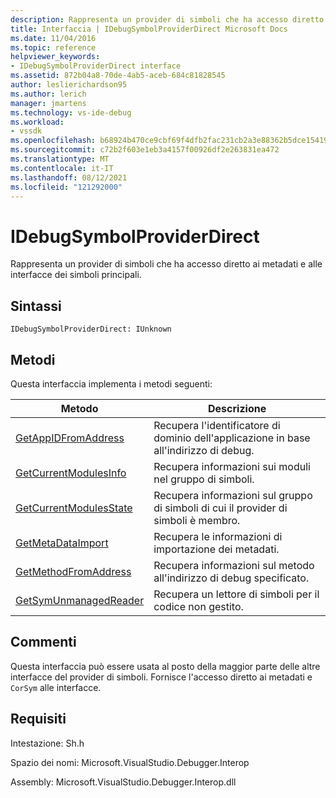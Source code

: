 ```yaml
---
description: Rappresenta un provider di simboli che ha accesso diretto ai metadati e alle interfacce dei simboli principali.
title: Interfaccia | IDebugSymbolProviderDirect Microsoft Docs
ms.date: 11/04/2016
ms.topic: reference
helpviewer_keywords:
- IDebugSymbolProviderDirect interface
ms.assetid: 872b04a8-70de-4ab5-aceb-684c81828545
author: leslierichardson95
ms.author: lerich
manager: jmartens
ms.technology: vs-ide-debug
ms.workload:
- vssdk
ms.openlocfilehash: b68924b470ce9cbf69f4dfb2fac231cb2a3e88362b5dce15419206482d90af9f
ms.sourcegitcommit: c72b2f603e1eb3a4157f00926df2e263831ea472
ms.translationtype: MT
ms.contentlocale: it-IT
ms.lasthandoff: 08/12/2021
ms.locfileid: "121292000"
---
```

# <a name="idebugsymbolproviderdirect"></a>IDebugSymbolProviderDirect
Rappresenta un provider di simboli che ha accesso diretto ai metadati e alle interfacce dei simboli principali.

## <a name="syntax"></a>Sintassi

```
IDebugSymbolProviderDirect: IUnknown
```

## <a name="methods"></a>Metodi
 Questa interfaccia implementa i metodi seguenti:

|Metodo|Descrizione|
|------------|-----------------|
|[GetAppIDFromAddress](../../../extensibility/debugger/reference/idebugsymbolproviderdirect-getappidfromaddress.md)|Recupera l'identificatore di dominio dell'applicazione in base all'indirizzo di debug.|
|[GetCurrentModulesInfo](../../../extensibility/debugger/reference/idebugsymbolproviderdirect-getcurrentmodulesinfo.md)|Recupera informazioni sui moduli nel gruppo di simboli.|
|[GetCurrentModulesState](../../../extensibility/debugger/reference/idebugsymbolproviderdirect-getcurrentmodulesstate.md)|Recupera informazioni sul gruppo di simboli di cui il provider di simboli è membro.|
|[GetMetaDataImport](../../../extensibility/debugger/reference/idebugsymbolproviderdirect-getmetadataimport.md)|Recupera le informazioni di importazione dei metadati.|
|[GetMethodFromAddress](../../../extensibility/debugger/reference/idebugsymbolproviderdirect-getmethodfromaddress.md)|Recupera informazioni sul metodo all'indirizzo di debug specificato.|
|[GetSymUnmanagedReader](../../../extensibility/debugger/reference/idebugsymbolproviderdirect-getsymunmanagedreader.md)|Recupera un lettore di simboli per il codice non gestito.|

## <a name="remarks"></a>Commenti
 Questa interfaccia può essere usata al posto della maggior parte delle altre interfacce del provider di simboli. Fornisce l'accesso diretto ai metadati e `CorSym` alle interfacce.

## <a name="requirements"></a>Requisiti
 Intestazione: Sh.h

 Spazio dei nomi: Microsoft.VisualStudio.Debugger.Interop

 Assembly: Microsoft.VisualStudio.Debugger.Interop.dll

